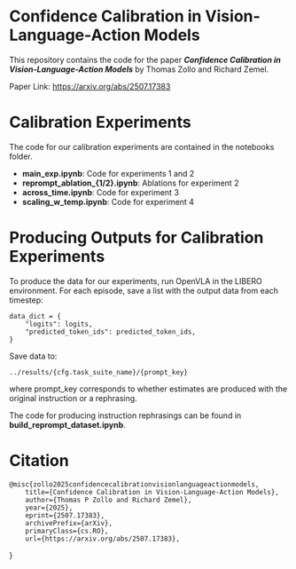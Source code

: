 # Confidence Calibration in Vision-Language-Action Models

This repository contains the code for the paper ***Confidence Calibration in Vision-Language-Action Models*** by Thomas Zollo and Richard Zemel.

Paper Link: https://arxiv.org/abs/2507.17383

# Calibration Experiments

The code for our calibration experiments are contained in the notebooks folder.  

 - **main_exp.ipynb**: Code for experiments 1 and 2
 - **reprompt_ablation_{1/2}.ipynb**: Ablations for experiment 2
 - **across_time.ipynb**: Code for experiment 3
 - **scaling_w_temp.ipynb**: Code for experiment 4

# Producing Outputs for Calibration Experiments

To produce the data for our experiments, run OpenVLA in the LIBERO environment.  For each episode, save a list with the output data from each timestep: 

    data_dict = {
        "logits": logits,
        "predicted_token_ids": predicted_token_ids,
    }

Save data to:

    ../results/{cfg.task_suite_name}/{prompt_key}

where prompt_key corresponds to whether estimates are produced with the original instruction or a rephrasing.  

The code for producing instruction rephrasings can be found in **build_reprompt_dataset.ipynb**.


# Citation

    @misc{zollo2025confidencecalibrationvisionlanguageactionmodels,
        title={Confidence Calibration in Vision-Language-Action Models}, 
        author={Thomas P Zollo and Richard Zemel},
        year={2025},
        eprint={2507.17383},
        archivePrefix={arXiv},
        primaryClass={cs.RO},
        url={https://arxiv.org/abs/2507.17383}, 
}
